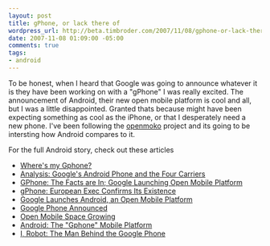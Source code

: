 ```yaml
--- 
layout: post
title: gPhone, or lack there of
wordpress_url: http://beta.timbroder.com/2007/11/08/gphone-or-lack-there-of/
date: 2007-11-08 01:09:00 -05:00
comments: true
tags: 
- android
---
```

To be honest, when I heard that Google was going to announce whatever it is they have been working on with a "gPhone" I was really excited.  The announcement of Android, their new open mobile platform is cool and all, but I was a little disappointed.  Granted thats because might have been expecting something as cool as the iPhone, or that I desperately need a new phone.  I've been following the <a href="http://www.openmoko.com/">openmoko</a> project and its going to be intersting how Android compares to it.  

For the full Android story, check out these articles
<ul><li>
<a href="http://googleblog.blogspot.com/2007/11/wheres-my-gphone.html">Where's my Gphone?</a>
 </li><li>
<a href="http://gizmodo.com/gadgets/gphone/analysis-the-android-google-phone-and-the-four-carriers-319127.php">Analysis: Google's Android Phone and the Four Carriers</a>
 </li><li> 
<a href="http://mashable.com/2007/11/05/google-android/">GPhone: The Facts are In; Google Launching Open Mobile Platform</a>
  </li><li>
<a href="http://mashable.com/2007/11/04/gphone-european-exec-confirms-its-existence/">gPhone: European Exec Confirms Its Existence</a>
  </li><li>
<a href="http://googlesystem.blogspot.com/2007/11/google-launches-android-open-mobile.html">Google Launches Android, an Open Mobile Platform</a>
  </li><li>
<a href="http://googlified.com/2007google-phone-announced/">Google Phone Announced</a>
  </li><li>
<a href="http://rejon.org/2007/11/05/open-mobile-space-growing/">Open Mobile Space Growing</a>
  </li><li>
<a href="http://blogoscoped.com/archive/2007-11-05-n74.html">Android: The "Gphone" Mobile Platform</a>
  </li><li>
<a href="http://www.nytimes.com/2007/11/04/technology/04google.html?_r=1&pagewanted=all">I, Robot: The Man Behind the Google Phone</a></li></ul>
